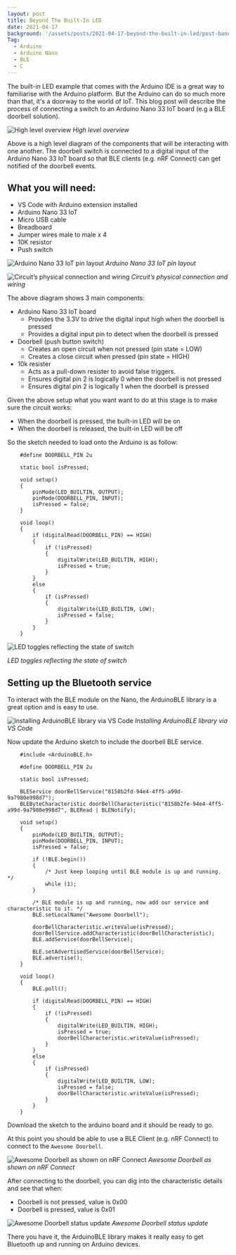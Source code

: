 ```yaml
---
layout: post
title: Beyond The Built-In LED
date: 2021-04-17
background: '/assets/posts/2021-04-17-beyond-the-built-in-led/post-banner-2021-04-17-beyond-the-built-in-led.jpg'
Tag:
  - Arduino
  - Arduino Nano
  - BLE
  - C
---
```


The built-in LED example that comes with the Arduino IDE is a great way to familiarise with the Arduino platform. But the Arduino can do so much more than that, it's a doorway to the world of IoT. This blog post will describe the process of connecting a switch to an Arduino Nano 33 IoT board (e.g a BLE doorbell solution).

![High level overview](/assets/posts/2021-04-17-beyond-the-built-in-led/doorbell-high-level-view.png)
_High level overview_

Above is a high level diagram of the components that will be interacting with one another. The doorbell switch is connected to a digital input of the Arduino Nano 33 IoT board so that BLE clients (e.g. nRF Connect) can get notified of the doorbell events.

## What you will need:

* VS Code with Arduino extension installed
* Arduino Nano 33 IoT
* Micro USB cable
* Breadboard
* Jumper wires male to male x 4
* 10K resistor
* Push switch

![Arduino Nano 33 IoT pin layout](/assets/posts/2021-04-17-beyond-the-built-in-led/nano_33_iot_pinout.png)
_Arduino Nano 33 IoT pin layout_

![Circuit’s physical connection and wiring](/assets/posts/2021-04-17-beyond-the-built-in-led/doorbell-wiring-view.png)
_Circuit’s physical connection and wiring_

The above diagram shows 3 main components:

* Arduino Nano 33 IoT board
  + Provides the 3.3V to drive the digital input high when the doorbell is pressed
  + Provides a digital input pin to detect when the doorbell is pressed
* Doorbell (push button switch)
  + Creates an open circuit when not pressed (pin state = LOW)
  + Creates a close circuit when pressed (pin state = HIGH)
* 10k resister
  + Acts as a pull-down resister to avoid false triggers.
  + Ensures digital pin 2 is logically 0 when the doorbell is not pressed
  + Ensures digital pin 2 is logically 1 when the doorbell is pressed

Given the above setup what you want want to do at this stage is to make sure the circuit works:

* When the doorbell is pressed, the built-in LED will be on
* When the doorbell is released, the built-in LED will be off

So the sketch needed to load onto the Arduino is as follow:

```
    #define DOORBELL_PIN 2u

    static bool isPressed;

    void setup()
    {
        pinMode(LED_BUILTIN, OUTPUT);
        pinMode(DOORBELL_PIN, INPUT);
        isPressed = false;
    }

    void loop()
    {
        if (digitalRead(DOORBELL_PIN) == HIGH)
        {
            if (!isPressed)
            {
                digitalWrite(LED_BUILTIN, HIGH);
                isPressed = true;
            }
        }
        else
        {
            if (isPressed)
            {
                digitalWrite(LED_BUILTIN, LOW);
                isPressed = false;
            }
        }
    }
```

![LED toggles reflecting the state of switch](/assets/posts/2021-04-17-beyond-the-built-in-led/button-switch-demo.gif)

_LED toggles reflecting the state of switch_

## Setting up the Bluetooth service

To interact with the BLE module on the Nano, the ArduinoBLE library is a great option and is easy to use.

![Installing ArduinoBLE library via VS Code](/assets/posts/2021-04-17-beyond-the-built-in-led/install-arduinoble-demo.gif)
_Installing ArduinoBLE library via VS Code_

Now update the Arduino sketch to include the doorbell BLE service.

```
    #include <ArduinoBLE.h>

    #define DOORBELL_PIN 2u

    static bool isPressed;

    BLEService doorBellService("8158b2fd-94e4-4ff5-a99d-9a7980e998d7");
    BLEByteCharacteristic doorBellCharacteristic("8158b2fe-94e4-4ff5-a99d-9a7980e998d7", BLERead | BLENotify);

    void setup()
    {
        pinMode(LED_BUILTIN, OUTPUT);
        pinMode(DOORBELL_PIN, INPUT);
        isPressed = false;

        if (!BLE.begin())
        {
            /* Just keep looping until BLE module is up and running. */
            while (1);
        }

        /* BLE module is up and running, now add our service and characteristic to it. */
        BLE.setLocalName("Awesome Doorbell");

        doorBellCharacteristic.writeValue(isPressed);
        doorBellService.addCharacteristic(doorBellCharacteristic);
        BLE.addService(doorBellService);

        BLE.setAdvertisedService(doorBellService);
        BLE.advertise();
    }

    void loop()
    {
        BLE.poll();

        if (digitalRead(DOORBELL_PIN) == HIGH)
        {
            if (!isPressed)
            {
                digitalWrite(LED_BUILTIN, HIGH);
                isPressed = true;
                doorBellCharacteristic.writeValue(isPressed);
            }
        }
        else
        {
            if (isPressed)
            {
                digitalWrite(LED_BUILTIN, LOW);
                isPressed = false;
                doorBellCharacteristic.writeValue(isPressed);
            }
        }
    }
```

Download the sketch to the arduino board and it should be ready to go.

At this point you should be able to use a BLE Client (e.g. nRF Connect) to connect to the `Awesome Doorbell`.

![Awesome Doorbell as shown on nRF Connect](/assets/posts/2021-04-17-beyond-the-built-in-led/nrf-doorbell-connect.png)
_Awesome Doorbell as shown on nRF Connect_

After connecting to the doorbell, you can dig into the characteristic details and see that when:

* Doorbell is not pressed, value is 0x00
* Doorbell is pressed, value is 0x01

![Awesome Doorbell status update](/assets/posts/2021-04-17-beyond-the-built-in-led/nrf-doorbell-state.png)
_Awesome Doorbell status update_

There you have it, the ArduinoBLE library makes it really easy to get Bluetooth up and running on Arduino devices.
